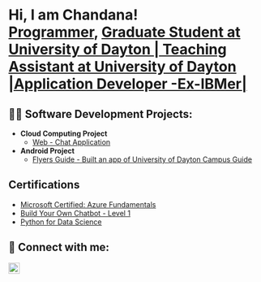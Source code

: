 <h1>Hi, I am Chandana! <br/><a href="https://github.com/Chandana-Jain/Chandana-Jain">Programmer</a>, <a href="https://www.linkedin.com/in/chandana-jain/">Graduate Student at University of Dayton | Teaching Assistant at University of Dayton |Application Developer -Ex-IBMer|</a></h1>

<h2>👨‍💻 Software Development Projects:</h2>

- <b>Cloud Computing Project </b>
  - [Web - Chat Application](https://bitbucket.org/chandana_jain/cca-lnuc01/)
- <b>Android Project</b>
  - [Flyers Guide - Built an app of University of Dayton Campus Guide](https://github.com/Chandana-Jain/FlyersGuide)
  
<h2>Certifications</h2>

- [Microsoft Certified: Azure Fundamentals](https://www.credly.com/badges/c1e2e0fb-8fd1-404f-88fb-27a97331ea51?source=linked_in_profile)
- [Build Your Own Chatbot - Level 1](https://www.credly.com/badges/dbcb07ee-6abc-4a81-9acc-856232cc9f21?source=linked_in_profile)
- [Python for Data Science](https://www.credly.com/badges/c84c0771-292e-4e54-8283-c65787dce09e?source=linked_in_profile)

<h2> 🤳 Connect with me:</h2>

[<img align="left" alt="JoshMadakor | LinkedIn" width="22px" src="https://cdn.jsdelivr.net/npm/simple-icons@v3/icons/linkedin.svg" />][linkedin]

[linkedin]: https://linkedin.com/in/chandana-jain
<!--
**Chandana-Jain/Chandana-Jain** is a ✨ _special_ ✨ repository because its `README.md` (this file) appears on your GitHub profile.

Here are some ideas to get you started:

- 🔭 I’m currently working on ...
- 🌱 I’m currently learning ...
- 👯 I’m looking to collaborate on ...
- 🤔 I’m looking for help with ...
- 💬 Ask me about ...
- 📫 How to reach me: ...
- 😄 Pronouns: ...
- ⚡ Fun fact: ...
-->
